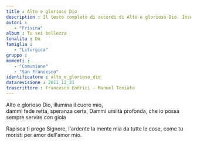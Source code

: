 ```yaml
--- 
title : Alto e glorioso Dio
description : Il testo completo di accordi di Alto e glorioso Dio. Inseriscila nel tuo canzoniere!
autori : 
   - "Frisina"
album : Tu sei bellezza
tonalita : Do
famiglia : 
   - "Liturgica"
gruppo : 
momenti : 
   - "Comunione"
   - "San Francesco"
identificatore : alto_e_glorioso_dio
datarevisione : 2011_12_31
trascrittore : Francesco Endrici - Manuel Toniato
--- 
```




Alto e glorioso Dio, illumina il cuore mio,   
dammi fede retta, speranza certa, 
Dammi umiltà profonda, 
che io possa sempre servire con gioia 


Rapisca ti prego Signore, l'ardente 
la mente mia da tutte le cose, 
come tu moristi per amor dell'amor mio.  



